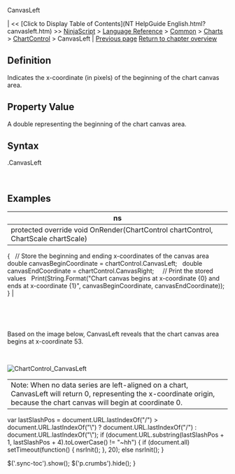 ﻿










 


CanvasLeft







| &lt;&lt; [Click to Display Table of Contents](NT HelpGuide English.html?canvasleft.htm) &gt;&gt;
 [NinjaScript](ninjascript.htm) &gt; [Language Reference](language_reference_wip.htm) &gt; [Common](common.htm) &gt; [Charts](chart.htm) &gt; [ChartControl](chartcontrol.htm) &gt;
CanvasLeft | [Previous page](barwidtharray.htm)
[Return to chapter overview](chartcontrol.htm)










Definition
----------


Indicates the x-coordinate (in pixels) of the beginning of the chart canvas area.



Property Value
--------------


A double representing the beginning of the chart canvas area.



Syntax
------


<chartcontrol>.CanvasLeft


 


Examples
--------




| ns |
| --- |
| protected override void OnRender(ChartControl chartControl, ChartScale chartScale)
{
   // Store the beginning and ending x-coordinates of the canvas area
   double canvasBeginCoordinate = chartControl.CanvasLeft;
   double canvasEndCoordinate = chartControl.CanvasRight;
 
   // Print the stored values
   Print(String.Format("Chart canvas begins at x-coordinate {0} and ends at x-coordinate {1}", canvasBeginCoordinate, canvasEndCoordinate)); 
} |



 


 


Based on the image below, CanvasLeft reveals that the chart canvas area begins at x-coordinate 53.


 


![ChartControl_CanvasLeft](chartcontrol_canvasleft.png)




|  |
| --- |
| Note: When no data series are left-aligned on a chart, CanvasLeft will return 0, representing the x-coordinate origin, because the chart canvas will begin at coordinate 0. |






 
 var lastSlashPos = document.URL.lastIndexOf("/") &gt; document.URL.lastIndexOf("\\") ? document.URL.lastIndexOf("/") : document.URL.lastIndexOf("\\");
 if (document.URL.substring(lastSlashPos + 1, lastSlashPos + 4).toLowerCase() != "~hh") {
 if (document.all) setTimeout(function() {
 nsrInit();
 }, 20);
 else nsrInit();
 }
 
 
 $('.sync-toc').show();
 $('p.crumbs').hide();
 }
 
 
 



</chartcontrol>